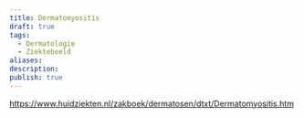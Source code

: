 ```yaml
---
title: Dermatomyositis
draft: true
tags:
  - Dermatologie
  - Ziektebeeld
aliases: 
description: 
publish: true
---
```


https://www.huidziekten.nl/zakboek/dermatosen/dtxt/Dermatomyositis.htm